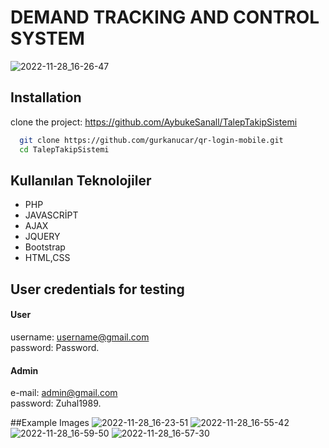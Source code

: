 
# DEMAND TRACKING AND CONTROL SYSTEM


![2022-11-28_16-26-47](https://user-images.githubusercontent.com/78085366/204294906-bb10f744-371b-4df6-8638-44fa6c33a25d.png)



 
## Installation
clone the project:
 https://github.com/AybukeSanall/TalepTakipSistemi 

```bash
  git clone https://github.com/gurkanucar/qr-login-mobile.git
  cd TalepTakipSistemi 
```

## Kullanılan Teknolojiler
- PHP
- JAVASCRİPT
- AJAX
- JQUERY
- Bootstrap 
- HTML,CSS

  
## User credentials for testing
#### User
username: username@gmail.com              
password: Password.
####  Admin
e-mail: admin@gmail.com              
password: Zuhal1989.


##Example Images
![2022-11-28_16-23-51](https://user-images.githubusercontent.com/78085366/204295029-24b973a2-960b-4e31-bec5-e28ff5d6db30.png)
![2022-11-28_16-55-42](https://user-images.githubusercontent.com/78085366/204295840-f53af675-6e67-4e98-9447-953450dce049.png)
![2022-11-28_16-59-50](https://user-images.githubusercontent.com/78085366/204296127-5e804488-3cb9-407b-ba5b-1a708ee2d05b.png)
![2022-11-28_16-57-30](https://user-images.githubusercontent.com/78085366/204295944-410fa433-fc7d-4cac-9a8d-3c5f24f7c324.png)


